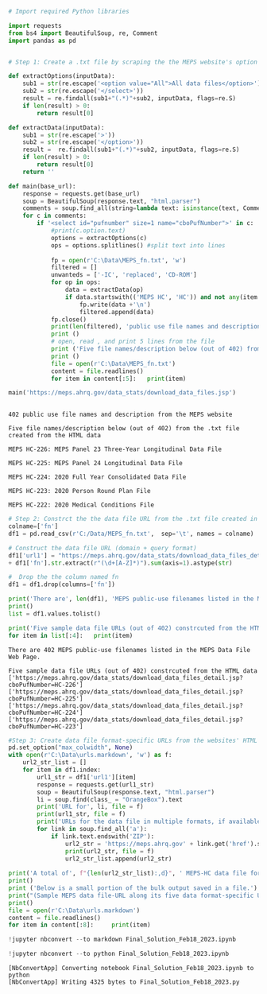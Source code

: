 ```python
# Import required Python libraries

import requests
from bs4 import BeautifulSoup, re, Comment
import pandas as pd  


# Step 1: Create a .txt file by scraping the the MEPS website's option tags' commented data

def extractOptions(inputData):
    sub1 = str(re.escape('<option value="All">All data files</option>'))
    sub2 = str(re.escape('</select>'))
    result = re.findall(sub1+"(.*)"+sub2, inputData, flags=re.S)
    if len(result) > 0:
        return result[0]

def extractData(inputData):
    sub1 = str(re.escape('>'))
    sub2 = str(re.escape('</option>'))
    result =  re.findall(sub1+"(.*)"+sub2, inputData, flags=re.S)
    if len(result) > 0:
        return result[0]
    return ''

def main(base_url):
    response = requests.get(base_url)
    soup = BeautifulSoup(response.text, "html.parser")
    comments = soup.find_all(string=lambda text: isinstance(text, Comment))
    for c in comments:
        if '<select id="pufnumber" size=1 name="cboPufNumber">' in c:
            #print(c.option.text)
            options = extractOptions(c)
            ops = options.splitlines() #split text into lines
            
            fp = open(r'C:\Data\MEPS_fn.txt', 'w')
            filtered = []
            unwanteds = ['-IC', 'replaced', 'CD-ROM']
            for op in ops:
                data = extractData(op)
                if data.startswith(('MEPS HC', 'HC')) and not any(item in data for item in unwanteds):
                    fp.write(data +'\n') 
                    filtered.append(data)
            fp.close()   
            print(len(filtered), 'public use file names and description from the MEPS website')    
            print ()
            # open, read , and print 5 lines from the file
            print ('Five file names/description below (out of 402) from the .txt file created from the HTML data')
            print ()
            file = open(r'C:\Data\MEPS_fn.txt')
            content = file.readlines()
            for item in content[:5]:   print(item)

main('https://meps.ahrq.gov/data_stats/download_data_files.jsp')
    
```

    402 public use file names and description from the MEPS website
    
    Five file names/description below (out of 402) from the .txt file created from the HTML data
    
    MEPS HC-226: MEPS Panel 23 Three-Year Longitudinal Data File
    
    MEPS HC-225: MEPS Panel 24 Longitudinal Data File
    
    MEPS HC-224: 2020 Full Year Consolidated Data File
    
    MEPS HC-223: 2020 Person Round Plan File
    
    MEPS HC-222: 2020 Medical Conditions File
    
    


```python
# Step 2: Constrct the the data file URL from the .txt file created in the previous step
colname=['fn']
df1 = pd.read_csv(r'C:/Data/MEPS_fn.txt',  sep='\t', names = colname)

# Construct the data file URL (domain + query format)
df1['url1'] = "https://meps.ahrq.gov/data_stats/download_data_files_detail.jsp?cboPufNumber=HC-" \
+ df1['fn'].str.extract(r"(\d+[A-Z]*)").sum(axis=1).astype(str)

#  Drop the the column named fn
df1 = df1.drop(columns=['fn'])

print('There are', len(df1), 'MEPS public-use filenames listed in the MEPS Data File Web Page.')
print()
list = df1.values.tolist()

print('Five sample data file URLs (out of 402) constrcuted from the HTML data')
for item in list[:4]:   print(item)

```

    There are 402 MEPS public-use filenames listed in the MEPS Data File Web Page.
    
    Five sample data file URLs (out of 402) constrcuted from the HTML data
    ['https://meps.ahrq.gov/data_stats/download_data_files_detail.jsp?cboPufNumber=HC-226']
    ['https://meps.ahrq.gov/data_stats/download_data_files_detail.jsp?cboPufNumber=HC-225']
    ['https://meps.ahrq.gov/data_stats/download_data_files_detail.jsp?cboPufNumber=HC-224']
    ['https://meps.ahrq.gov/data_stats/download_data_files_detail.jsp?cboPufNumber=HC-223']
    


```python
#Step 3: Create data file format-specific URLs from the websites' HTML data for each of the data  files
pd.set_option("max_colwidth", None)
with open(r'C:\Data\urls.markdown', 'w') as f:
    url2_str_list = []
    for item in df1.index:
        url1_str = df1['url1'][item]
        response = requests.get(url1_str)
        soup = BeautifulSoup(response.text, "html.parser")
        li = soup.find(class_ = "OrangeBox").text
        print('URL for', li, file = f)  
        print(url1_str, file = f)
        print('URLs for the data file in multiple formats, if available',file = f)
        for link in soup.find_all('a'):
            if link.text.endswith('ZIP'):
                url2_str = 'https://meps.ahrq.gov' + link.get('href').strip('..')
                print(url2_str, file = f)       
                url2_str_list.append(url2_str)
                                
print('A total of', f"{len(url2_str_list):,d}", ' MEPS-HC data file format-specific URLs listed on the MEPS website') 
print()
print ('Below is a small portion of the bulk output saved in a file.')
print("(Sample MEPS data file-URL along its five data format-specific URLs - out of 1,154 URLs)")
print()   
file = open(r'C:\Data\urls.markdown')
content = file.readlines()
for item in content[:8]:     print(item)
```


```python
!jupyter nbconvert --to markdown Final_Solution_Feb18_2023.ipynb
```


```python
!jupyter nbconvert --to python Final_Solution_Feb18_2023.ipynb
```

    [NbConvertApp] Converting notebook Final_Solution_Feb18_2023.ipynb to python
    [NbConvertApp] Writing 4325 bytes to Final_Solution_Feb18_2023.py
    


```python

```
